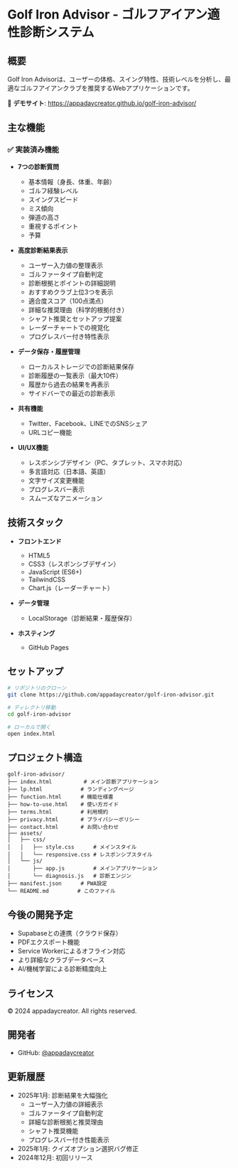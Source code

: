 # Golf Iron Advisor - ゴルフアイアン適性診断システム

## 概要

Golf Iron Advisorは、ユーザーの体格、スイング特性、技術レベルを分析し、最適なゴルフアイアンクラブを推奨するWebアプリケーションです。

🔗 **デモサイト**: https://appadaycreator.github.io/golf-iron-advisor/

## 主な機能

### ✅ 実装済み機能

- **7つの診断質問**
  - 基本情報（身長、体重、年齢）
  - ゴルフ経験レベル
  - スイングスピード
  - ミス傾向
  - 弾道の高さ
  - 重視するポイント
  - 予算

- **高度診断結果表示**
  - ユーザー入力値の整理表示
  - ゴルファータイプ自動判定
  - 診断根拠とポイントの詳細説明
  - おすすめクラブ上位3つを表示
  - 適合度スコア（100点満点）
  - 詳細な推奨理由（科学的根拠付き）
  - シャフト推奨とセットアップ提案
  - レーダーチャートでの視覚化
  - プログレスバー付き特性表示

- **データ保存・履歴管理**
  - ローカルストレージでの診断結果保存
  - 診断履歴の一覧表示（最大10件）
  - 履歴から過去の結果を再表示
  - サイドバーでの最近の診断表示

- **共有機能**
  - Twitter、Facebook、LINEでのSNSシェア
  - URLコピー機能

- **UI/UX機能**
  - レスポンシブデザイン（PC、タブレット、スマホ対応）
  - 多言語対応（日本語、英語）
  - 文字サイズ変更機能
  - プログレスバー表示
  - スムーズなアニメーション

## 技術スタック

- **フロントエンド**
  - HTML5
  - CSS3（レスポンシブデザイン）
  - JavaScript (ES6+)
  - TailwindCSS
  - Chart.js（レーダーチャート）

- **データ管理**
  - LocalStorage（診断結果・履歴保存）

- **ホスティング**
  - GitHub Pages

## セットアップ

```bash
# リポジトリのクローン
git clone https://github.com/appadaycreator/golf-iron-advisor.git

# ディレクトリ移動
cd golf-iron-advisor

# ローカルで開く
open index.html
```

## プロジェクト構造

```
golf-iron-advisor/
├── index.html          # メイン診断アプリケーション
├── lp.html            # ランディングページ
├── function.html      # 機能仕様書
├── how-to-use.html    # 使い方ガイド
├── terms.html         # 利用規約
├── privacy.html       # プライバシーポリシー
├── contact.html       # お問い合わせ
├── assets/
│   ├── css/
│   │   ├── style.css      # メインスタイル
│   │   └── responsive.css # レスポンシブスタイル
│   └── js/
│       ├── app.js         # メインアプリケーション
│       └── diagnosis.js   # 診断エンジン
├── manifest.json      # PWA設定
└── README.md         # このファイル
```

## 今後の開発予定

- Supabaseとの連携（クラウド保存）
- PDFエクスポート機能
- Service Workerによるオフライン対応
- より詳細なクラブデータベース
- AI/機械学習による診断精度向上

## ライセンス

© 2024 appadaycreator. All rights reserved.

## 開発者

- GitHub: [@appadaycreator](https://github.com/appadaycreator)

## 更新履歴

- 2025年1月: 診断結果を大幅強化
  - ユーザー入力値の詳細表示
  - ゴルファータイプ自動判定
  - 詳細な診断根拠と推奨理由
  - シャフト推奨機能
  - プログレスバー付き性能表示
- 2025年1月: クイズオプション選択バグ修正
- 2024年12月: 初回リリース